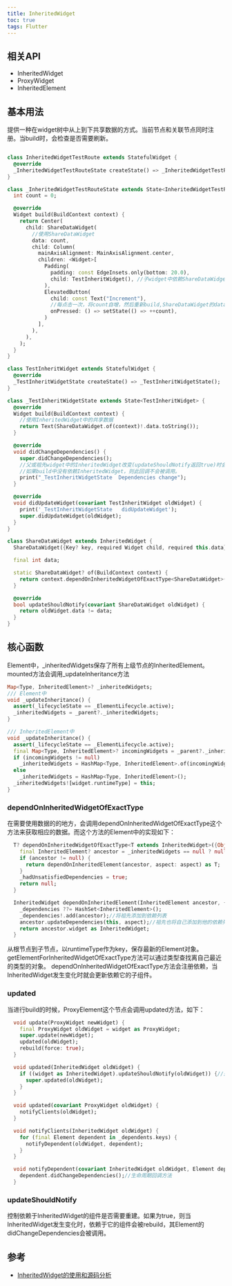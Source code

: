 ```yaml
---
title: InheritedWidget
toc: true
tags: Flutter
---
```




## 相关API

- InheritedWidget
- ProxyWidget
- InheritedElement


## 基本用法


提供一种在widget树中从上到下共享数据的方式。当前节点和关联节点同时注册。当build时，会检查是否需要刷新。

```dart

class InheritedWidgetTestRoute extends StatefulWidget {
  @override
  _InheritedWidgetTestRouteState createState() => _InheritedWidgetTestRouteState();
}

class _InheritedWidgetTestRouteState extends State<InheritedWidgetTestRoute> {
  int count = 0;

  @override
  Widget build(BuildContext context) {
    return Center(
      child: ShareDataWidget(
        //使用ShareDataWidget
        data: count,
        child: Column(
          mainAxisAlignment: MainAxisAlignment.center,
          children: <Widget>[
            Padding(
              padding: const EdgeInsets.only(bottom: 20.0),
              child: TestInheritWidget(), //子widget中依赖ShareDataWidget
            ),
            ElevatedButton(
              child: const Text("Increment"),
              //每点击一次，将count自增，然后重新build,ShareDataWidget的data将被更新
              onPressed: () => setState(() => ++count),
            )
          ],
        ),
      ),
    );
  }
}

class TestInheritWidget extends StatefulWidget {
  @override
  _TestInheritWidgetState createState() => _TestInheritWidgetState();
}

class _TestInheritWidgetState extends State<TestInheritWidget> {
  @override
  Widget build(BuildContext context) {
    //使用InheritedWidget中的共享数据
    return Text(ShareDataWidget.of(context)!.data.toString());
  }

  @override
  void didChangeDependencies() {
    super.didChangeDependencies();
    //父或祖先widget中的InheritedWidget改变(updateShouldNotify返回true)时会被调用。
    //如果build中没有依赖InheritedWidget，则此回调不会被调用。
    print("_TestInheritWidgetState  Dependencies change");
  }

  @override
  void didUpdateWidget(covariant TestInheritWidget oldWidget) {
    print('_TestInheritWidgetState   didUpdateWidget');
    super.didUpdateWidget(oldWidget);
  }
}

class ShareDataWidget extends InheritedWidget {
  ShareDataWidget({Key? key, required Widget child, required this.data}) : super(key: key, child: child);

  final int data;

  static ShareDataWidget? of(BuildContext context) {
    return context.dependOnInheritedWidgetOfExactType<ShareDataWidget>();
  }

  @override
  bool updateShouldNotify(covariant ShareDataWidget oldWidget) {
    return oldWidget.data != data;
  }
}
```


## 核心函数



Element中，_inheritedWidgets保存了所有上级节点的InheritedElement。mounted方法会调用_updateInheritance方法

```dart
Map<Type, InheritedElement>? _inheritedWidgets;
/// Element中
void _updateInheritance() {
  assert(_lifecycleState == _ElementLifecycle.active);
  _inheritedWidgets = _parent?._inheritedWidgets;
}

/// InheritedElement中
void _updateInheritance() {
  assert(_lifecycleState == _ElementLifecycle.active);
  final Map<Type, InheritedElement>? incomingWidgets = _parent?._inheritedWidgets;
  if (incomingWidgets != null)
    _inheritedWidgets = HashMap<Type, InheritedElement>.of(incomingWidgets);
  else
    _inheritedWidgets = HashMap<Type, InheritedElement>();
  _inheritedWidgets![widget.runtimeType] = this;
}
```




### dependOnInheritedWidgetOfExactType

在需要使用数据的的地方，会调用dependOnInheritedWidgetOfExactType这个方法来获取相应的数据。而这个方法的Element中的实现如下：

```dart
  T? dependOnInheritedWidgetOfExactType<T extends InheritedWidget>({Object? aspect}) {
    final InheritedElement? ancestor = _inheritedWidgets == null ? null : _inheritedWidgets![T];//先看以前有没有这个祖先
    if (ancestor != null) {
      return dependOnInheritedElement(ancestor, aspect: aspect) as T;
    }
    _hadUnsatisfiedDependencies = true;
    return null;
  }

  InheritedWidget dependOnInheritedElement(InheritedElement ancestor, { Object? aspect }) {
    _dependencies ??= HashSet<InheritedElement>();
    _dependencies!.add(ancestor);//将祖先添加到依赖列表
    ancestor.updateDependencies(this, aspect);//祖先也将自己添加到他的依赖列表中
    return ancestor.widget as InheritedWidget;
  }

```

从根节点到子节点，以runtimeType作为key，保存最新的Element对象。getElementForInheritedWidgetOfExactType方法可以通过类型查找离自己最近的类型的对象。
dependOnInheritedWidgetOfExactType方法会注册依赖，当InheritedWidget发生变化时就会更新依赖它的子组件。



### updated

当进行build的时候，ProxyElement这个节点会调用updated方法，如下：

```dart
  void update(ProxyWidget newWidget) {
    final ProxyWidget oldWidget = widget as ProxyWidget;
    super.update(newWidget);
    updated(oldWidget);
    rebuild(force: true);
  }

  void updated(InheritedWidget oldWidget) {
    if ((widget as InheritedWidget).updateShouldNotify(oldWidget)) {//是否需要通知，这个方法我们要重写
      super.updated(oldWidget);
    }
  }

  void updated(covariant ProxyWidget oldWidget) {
    notifyClients(oldWidget);
  }

  void notifyClients(InheritedWidget oldWidget) {
    for (final Element dependent in _dependents.keys) {
      notifyDependent(oldWidget, dependent);
    }
  }

  void notifyDependent(covariant InheritedWidget oldWidget, Element dependent) {
    dependent.didChangeDependencies();//生命周期回调方法
  }

```


### updateShouldNotify

控制依赖于InheritedWidget的组件是否需要重建。如果为true，则当InheritedWidget发生变化时，依赖于它的组件会被rebuild，其Element的didChangeDependencies会被调用。








## 参考

- [InheritedWidget的使用和源码分析](https://juejin.cn/post/6943515602191384613)
